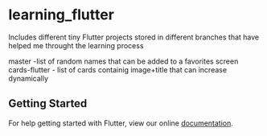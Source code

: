 # learning_flutter

Includes different tiny Flutter projects stored in different branches that have helped me throught the learning process

master -list of random names that can be added to a favorites screen
cards-flutter - list of cards containig image+title that can increase dynamically

## Getting Started

For help getting started with Flutter, view our online
[documentation](https://flutter.io/).
